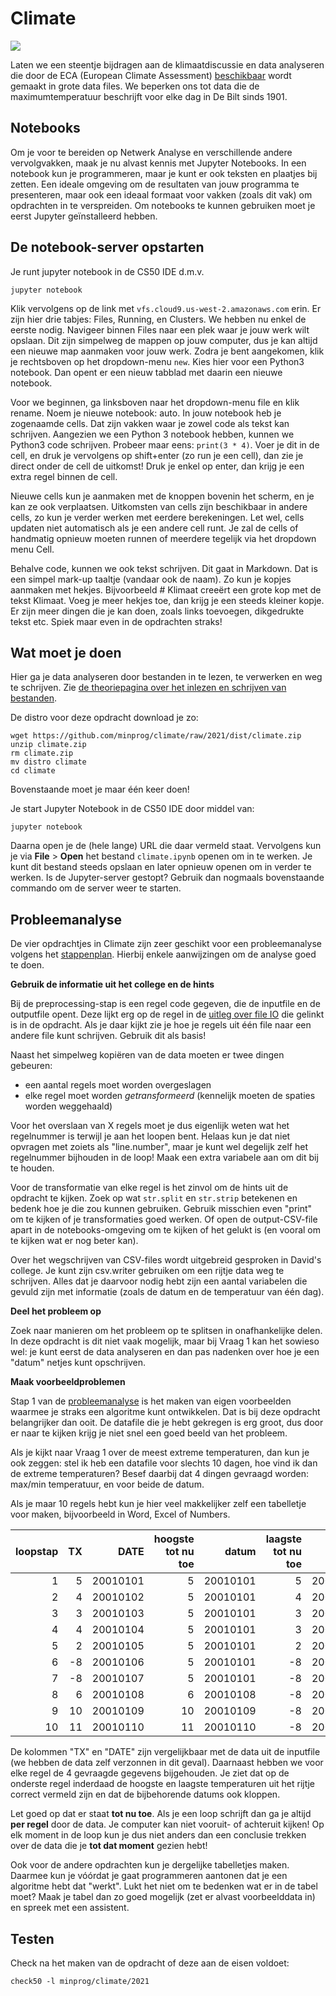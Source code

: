 # Climate

![](temperature.png)

Laten we een steentje bijdragen aan de klimaatdiscussie en data analyseren die door de ECA (European Climate Assessment) [beschikbaar](https://www.ecad.eu/dailydata/predefinedseries.php) wordt gemaakt in grote data files. We beperken ons tot data die de maximumtemperatuur beschrijft voor elke dag in De Bilt sinds 1901.

## Notebooks

Om je voor te bereiden op Netwerk Analyse en verschillende andere vervolgvakken, maak je nu alvast kennis met Jupyter Notebooks. In een notebook kun je programmeren, maar je kunt er ook teksten en plaatjes bij zetten. Een ideale omgeving om de resultaten van jouw programma te presenteren, maar ook een ideaal formaat voor vakken (zoals dit vak) om opdrachten in te verspreiden. Om notebooks te kunnen gebruiken moet je eerst Jupyter geïnstalleerd hebben.

## De notebook-server opstarten

Je runt jupyter notebook in de CS50 IDE d.m.v.

    jupyter notebook

Klik vervolgens op de link met `vfs.cloud9.us-west-2.amazonaws.com` erin. Er zijn hier drie tabjes: Files, Running, en Clusters. We hebben nu enkel de eerste nodig. Navigeer binnen Files naar een plek waar je jouw werk wilt opslaan. Dit zijn simpelweg de mappen op jouw computer, dus je kan altijd een nieuwe map aanmaken voor jouw werk. Zodra je bent aangekomen, klik je rechtsboven op het dropdown-menu `new`. Kies hier voor een Python3 notebook. Dan opent er een nieuw tabblad met daarin een nieuwe notebook.

Voor we beginnen, ga linksboven naar het dropdown-menu file en klik rename. Noem je nieuwe notebook: auto. In jouw notebook heb je zogenaamde cells. Dat zijn vakken waar je zowel code als tekst kan schrijven. Aangezien we een Python 3 notebook hebben, kunnen we Python3 code schrijven. Probeer maar eens: `print(3 * 4)`. Voer je dit in de cell, en druk je vervolgens op shift+enter (zo run je een cell), dan zie je direct onder de cell de uitkomst! Druk je enkel op enter, dan krijg je een extra regel binnen de cell.

Nieuwe cells kun je aanmaken met de knoppen bovenin het scherm, en je kan ze ook verplaatsen. Uitkomsten van cells zijn beschikbaar in andere cells, zo kun je verder werken met eerdere berekeningen. Let wel, cells updaten niet automatisch als je een andere cell runt. Je zal de cells of handmatig opnieuw moeten runnen of meerdere tegelijk via het dropdown menu Cell.

Behalve code, kunnen we ook tekst schrijven. Dit gaat in Markdown. Dat is een simpel mark-up taaltje (vandaar ook de naam). Zo kun je kopjes aanmaken met hekjes. Bijvoorbeeld # Klimaat creeërt een grote kop met de tekst Klimaat. Voeg je meer hekjes toe, dan krijg je een steeds kleiner kopje. Er zijn meer dingen die je kan doen, zoals links toevoegen, dikgedrukte tekst etc. Spiek maar even in de opdrachten straks!


## Wat moet je doen

Hier ga je data analyseren door bestanden in te lezen, te verwerken en weg te schrijven. Zie [de theoriepagina over het inlezen en schrijven van bestanden](/theory/io).

De distro voor deze opdracht download je zo:

    wget https://github.com/minprog/climate/raw/2021/dist/climate.zip
    unzip climate.zip
    rm climate.zip
    mv distro climate
    cd climate

Bovenstaande moet je maar één keer doen!

Je start Jupyter Notebook in de CS50 IDE door middel van:

    jupyter notebook

Daarna open je de (hele lange) URL die daar vermeld staat. Vervolgens kun je via **File** > **Open** het bestand `climate.ipynb` openen om in te werken. Je kunt dit bestand steeds opslaan en later opnieuw openen om in verder te werken. Is de Jupyter-server gestopt? Gebruik dan nogmaals bovenstaande commando om de server weer te starten.


## Probleemanalyse ##

De vier opdrachtjes in Climate zijn zeer geschikt voor een probleemanalyse volgens het [stappenplan](/steps). Hierbij enkele aanwijzingen om de analyse goed te doen.

**Gebruik de informatie uit het college en de hints**

Bij de preprocessing-stap is een regel code gegeven, die de inputfile en de outputfile opent. Deze lijkt erg op de regel in de [uitleg over file IO](/theory/io) die gelinkt is in de opdracht. Als je daar kijkt zie je hoe je regels uit één file naar een andere file kunt schrijven. Gebruik dit als basis!

Naast het simpelweg kopiëren van de data moeten er twee dingen gebeuren:

- een aantal regels moet worden overgeslagen
- elke regel moet worden *getransformeerd* (kennelijk moeten de spaties worden weggehaald)

Voor het overslaan van X regels moet je dus eigenlijk weten wat het regelnummer is terwijl je aan het loopen bent. Helaas kun je dat niet opvragen met zoiets als "line.number", maar je kunt wel degelijk zelf het regelnummer bijhouden in de loop! Maak een extra variabele aan om dit bij te houden.

Voor de transformatie van elke regel is het zinvol om de hints uit de opdracht te kijken. Zoek op wat `str.split` en `str.strip` betekenen en bedenk hoe je die zou kunnen gebruiken. Gebruik misschien even "print" om te kijken of je transformaties goed werken. Of open de output-CSV-file apart in de notebooks-omgeving om te kijken of het gelukt is (en vooral om te kijken wat er nog beter kan).

Over het wegschrijven van CSV-files wordt uitgebreid gesproken in David's college. Je kunt zijn csv.writer gebruiken om een rijtje data weg te schrijven. Alles dat je daarvoor nodig hebt zijn een aantal variabelen die gevuld zijn met informatie (zoals de datum en de temperatuur van één dag).

**Deel het probleem op**

Zoek naar manieren om het probleem op te splitsen in onafhankelijke delen. In deze opdracht is dit niet vaak mogelijk, maar bij Vraag 1 kan het sowieso wel: je kunt eerst de data analyseren en dan pas nadenken over hoe je een "datum" netjes kunt opschrijven.

**Maak voorbeeldproblemen**

Stap 1 van de [probleemanalyse](/steps) is het maken van eigen voorbeelden waarmee je straks een algoritme kunt ontwikkelen. Dat is bij deze opdracht belangrijker dan ooit. De datafile die je hebt gekregen is erg groot, dus door er naar te kijken krijg je niet snel een goed beeld van het probleem.

Als je kijkt naar Vraag 1 over de meest extreme temperaturen, dan kun je ook zeggen: stel ik heb een datafile voor slechts 10 dagen, hoe vind ik dan de extreme temperaturen? Besef daarbij dat 4 dingen gevraagd worden: max/min temperatuur, en voor beide de datum.

Als je maar 10 regels hebt kun je hier veel makkelijker zelf een tabelletje voor maken, bijvoorbeeld in Word, Excel of Numbers.

| loopstap | TX |     DATE | hoogste tot nu toe |    datum | laagste tot nu toe |    datum |
| -------: | -: | -------: | -----------------: | -------: | -----------------: | -------: |
|        1 |  5 | 20010101 |                  5 | 20010101 |                  5 | 20010101 |
|        2 |  4 | 20010102 |                  5 | 20010101 |                  4 | 20010102 |
|        3 |  3 | 20010103 |                  5 | 20010101 |                  3 | 20010103 |
|        4 |  4 | 20010104 |                  5 | 20010101 |                  3 | 20010103 |
|        5 |  2 | 20010105 |                  5 | 20010101 |                  2 | 20010105 |
|        6 | -8 | 20010106 |                  5 | 20010101 |                 -8 | 20010106 |
|        7 | -8 | 20010107 |                  5 | 20010101 |                 -8 | 20010106 |
|        8 |  6 | 20010108 |                  6 | 20010108 |                 -8 | 20010106 |
|        9 | 10 | 20010109 |                 10 | 20010109 |                 -8 | 20010106 |
|       10 | 11 | 20010110 |                 11 | 20010110 |                 -8 | 20010106 |

De kolommen "TX" en "DATE" zijn vergelijkbaar met de data uit de inputfile (we hebben de data zelf verzonnen in dit geval). Daarnaast hebben we voor elke regel de 4 gevraagde gegevens bijgehouden. Je ziet dat op de onderste regel inderdaad de hoogste en laagste temperaturen uit het rijtje correct vermeld zijn en dat de bijbehorende datums ook kloppen.

Let goed op dat er staat **tot nu toe**. Als je een loop schrijft dan ga je altijd **per regel** door de data. Je computer kan niet vooruit- of achteruit kijken! Op elk moment in de loop kun je dus niet anders dan een conclusie trekken over de data die je **tot dat moment** gezien hebt!

Ook voor de andere opdrachten kun je dergelijke tabelletjes maken. Daarmee kun je vóórdat je gaat programmeren aantonen dat je een algoritme hebt dat "werkt". Lukt het niet om te bedenken wat er in de tabel moet? Maak je tabel dan zo goed mogelijk (zet er alvast voorbeelddata in) en spreek met een assistent.


## Testen

Check na het maken van de opdracht of deze aan de eisen voldoet:

    check50 -l minprog/climate/2021

